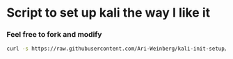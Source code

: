 # Script to set up kali the way I like it
### Feel free to fork and modify

```bash
curl -s https://raw.githubusercontent.com/Ari-Weinberg/kali-init-setup/main/kali-setup.sh | bash
```
